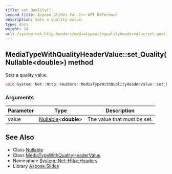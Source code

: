 ```yaml
---
title: set_Quality()
second_title: Aspose.Slides for C++ API Reference
description: Sets a quality value.
type: docs
weight: 14
url: /system.net.http.headers/mediatypewithqualityheadervalue/set_quality/
---
```

## MediaTypeWithQualityHeaderValue::set_Quality(Nullable\<double\>) method


Sets a quality value.

```cpp
void System::Net::Http::Headers::MediaTypeWithQualityHeaderValue::set_Quality(Nullable<double> value)
```


### Arguments

| Parameter | Type | Description |
| --- | --- | --- |
| value | [Nullable](../../../system/nullable/)\<**double**\> | The value that must be set. |

## See Also

* Class [Nullable](../../../system/nullable/)
* Class [MediaTypeWithQualityHeaderValue](../)
* Namespace [System::Net::Http::Headers](../../)
* Library [Aspose.Slides](../../../)